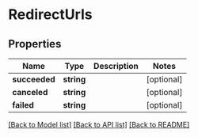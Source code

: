 # RedirectUrls

## Properties
Name | Type | Description | Notes
------------ | ------------- | ------------- | -------------
**succeeded** | **string** |  | [optional] 
**canceled** | **string** |  | [optional] 
**failed** | **string** |  | [optional] 

[[Back to Model list]](../README.md#documentation-for-models) [[Back to API list]](../README.md#documentation-for-api-endpoints) [[Back to README]](../README.md)


